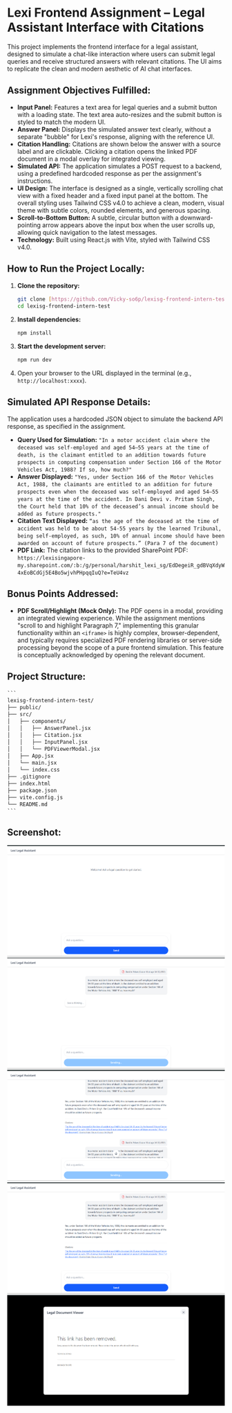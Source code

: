 # Lexi Frontend Assignment – Legal Assistant Interface with Citations

This project implements the frontend interface for a legal assistant, designed to simulate a chat-like interaction where users can submit legal queries and receive structured answers with relevant citations. The UI aims to replicate the clean and modern aesthetic of AI chat interfaces.

## Assignment Objectives Fulfilled:

* **Input Panel:** Features a text area for legal queries and a submit button with a loading state. The text area auto-resizes and the submit button is styled to match the modern UI.
* **Answer Panel:** Displays the simulated answer text clearly, without a separate "bubble" for Lexi's response, aligning with the reference UI.
* **Citation Handling:** Citations are shown below the answer with a source label and are clickable. Clicking a citation opens the linked PDF document in a modal overlay for integrated viewing.
* **Simulated API:** The application simulates a POST request to a backend, using a predefined hardcoded response as per the assignment's instructions.
* **UI Design:** The interface is designed as a single, vertically scrolling chat view with a fixed header and a fixed input panel at the bottom. The overall styling uses Tailwind CSS v4.0 to achieve a clean, modern, visual theme with subtle colors, rounded elements, and generous spacing.
* **Scroll-to-Bottom Button:** A subtle, circular button with a downward-pointing arrow appears above the input box when the user scrolls up, allowing quick navigation to the latest messages.
* **Technology:** Built using React.js with Vite, styled with Tailwind CSS v4.0.

## How to Run the Project Locally:

1.  **Clone the repository:**
    ```bash
    git clone [https://github.com/Vicky-so6p/lexisg-frontend-intern-test.git](https://github.com/Vicky-so6p/lexisg-frontend-intern-test.git)
    cd lexisg-frontend-intern-test
    ```
2.  **Install dependencies:**
    ```bash
    npm install
    ```
3.  **Start the development server:**
    ```bash
    npm run dev
    ```
4.  Open your browser to the URL displayed in the terminal (e.g., `http://localhost:xxxx`).

## Simulated API Response Details:

The application uses a hardcoded JSON object to simulate the backend API response, as specified in the assignment.

* **Query Used for Simulation:**
    `"In a motor accident claim where the deceased was self-employed and aged 54–55 years at the time of death, is the claimant entitled to an addition towards future prospects in computing compensation under Section 166 of the Motor Vehicles Act, 1988? If so, how much?"`
* **Answer Displayed:**
    `"Yes, under Section 166 of the Motor Vehicles Act, 1988, the claimants are entitled to an addition for future prospects even when the deceased was self-employed and aged 54–55 years at the time of the accident. In Dani Devi v. Pritam Singh, the Court held that 10% of the deceased’s annual income should be added as future prospects."`
* **Citation Text Displayed:**
    `“as the age of the deceased at the time of accident was held to be about 54-55 years by the learned Tribunal, being self-employed, as such, 10% of annual income should have been awarded on account of future prospects.” (Para 7 of the document)`
* **PDF Link:** The citation links to the provided SharePoint PDF: `https://lexisingapore-my.sharepoint.com/:b:/g/personal/harshit_lexi_sg/EdDegeiR_gdBVqXdyW4xEoBCdGj5E4Bo5wjvhPHpqqIuQ?e=TeU4vz`

## Bonus Points Addressed:

* **PDF Scroll/Highlight (Mock Only):** The PDF opens in a modal, providing an integrated viewing experience. While the assignment mentions "scroll to and highlight Paragraph 7," implementing this granular functionality within an `<iframe>` is highly complex, browser-dependent, and typically requires specialized PDF rendering libraries or server-side processing beyond the scope of a pure frontend simulation. This feature is conceptually acknowledged by opening the relevant document.

## Project Structure:

    ```
    lexisg-frontend-intern-test/
    ├── public/
    ├── src/
    │   ├── components/
    │   │   ├── AnswerPanel.jsx
    │   │   ├── Citation.jsx
    │   │   ├── InputPanel.jsx
    │   │   └── PDFViewerModal.jsx
    │   ├── App.jsx
    │   └── main.jsx
    │   └── index.css
    ├── .gitignore
    ├── index.html
    ├── package.json
    ├── vite.config.js
    └── README.md
    ```

## Screenshot:

![Lexi Legal Assistant Interface](public/images/screenshotLanding.png)
![Lexi Legal Assistant Interface](public/images/screenshotResponseState.png)
![Lexi Legal Assistant Interface](public/images/screenshotScrollbutton.png)
![Lexi Legal Assistant Interface](public/images/screenshotChat.png)
![Lexi Legal Assistant Interface](public/images/screenshotPDFViewer.png)
